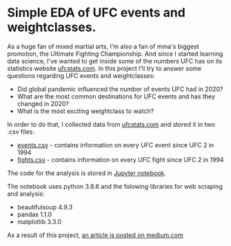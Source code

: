 # Simple EDA of UFC events and weightclasses.

As a huge fan of mixed martial arts, I'm also a fan of mma's biggest promotion, the Ultimate Fighting Championship. And since I started learning data science, I've wanted to get inside some of the numbers UFC has on its statistics website <a href='http://ufcstats.com/statistics/events/completed'>ufcstats.com</a>.
In this project I'll try to answer some questions regarding UFC events and weightclasses:
- Did global pandemic influenced the number of events UFC had in 2020?
- What are the most common destinations for UFC events and has they changed in 2020?
- What is the most exciting weightclass to watch?

In order to do that, I collected data from <a href='http://ufcstats.com/statistics/events/completed'>ufcstats.com</a> and stored it in two .csv files:
- <a href='https://github.com/KhurazovRuslan/ufc-medium-blogpost/blob/main/events.csv'>events.csv</a> - contains information on every UFC event since UFC 2 in 1994
- <a href='https://github.com/KhurazovRuslan/ufc-medium-blogpost/blob/main/fights.csv'>fights.csv</a> - contains information on every UFC fight since UFC 2 in 1994

The code for the analysis is stored in <a href='https://github.com/KhurazovRuslan/ufc-medium-blogpost/blob/main/for%20blogpost.ipynb'>Jupyter notebook</a>.

The notebook uses python 3.8.6 and the folowing libraries for web scraping and analysis:
- beautifulsoup 4.9.3
- pandas 1.1.0
- matplotlib 3.3.0

As a result of this project, <a href='https://khurazovruslan.medium.com/its-time-eda-of-ufc-events-and-weightclasses-7156ac802174'>an article is posted on medium.com</a>
